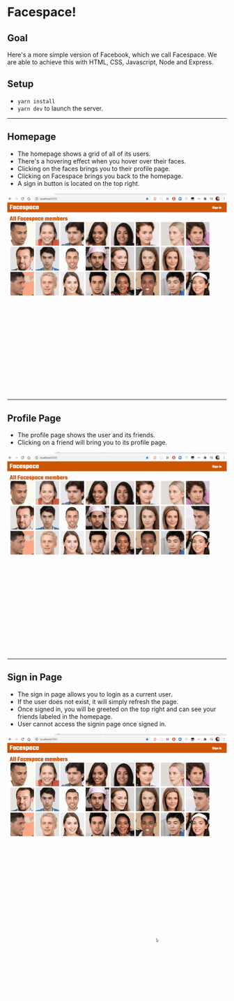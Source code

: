 # Facespace!

## Goal

Here's a more simple version of Facebook, which we call Facespace. We are able to achieve this with HTML, CSS, Javascript, Node and Express.

## Setup

- `yarn install`
- `yarn dev` to launch the server.
---

## Homepage

- The homepage shows a grid of all of its users.
- There's a hovering effect when you hover over their faces.
- Clicking on the faces brings you to their profile page.
- Clicking on Facespace brings you back to the homepage.
- A sign in button is located on the top right.

<img src="readme_assets\homepage.gif" />

---

## Profile Page

- The profile page shows the user and its friends.
- Clicking on a friend will bring you to its profile page.

<img src="readme_assets\profile page.gif" />

---

## Sign in Page

- The sign in page allows you to login as a current user.
- If the user does not exist, it will simply refresh the page.
- Once signed in, you will be greeted on the top right and can see your friends labeled in the homepage.
- User cannot access the signin page once signed in.

<img src="readme_assets\sign in page.gif" />